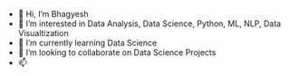 - 👋 Hi, I’m Bhagyesh
- 👀 I’m interested in Data Analysis, Data Science, Python, ML, NLP, Data Visualtization
- 🌱 I’m currently learning Data Science
- 💞️ I’m looking to collaborate on Data Science Projects  
- 📫 

<!---
Bhagyesh088/Bhagyesh088 is a ✨ special ✨ repository because its `README.md` (this file) appears on your GitHub profile.
You can click the Preview link to take a look at your changes.
--->
